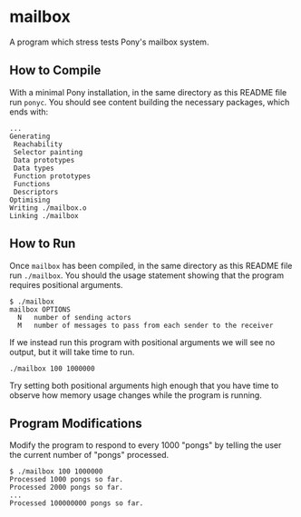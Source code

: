 # mailbox

A program which stress tests Pony's mailbox system.

## How to Compile

With a minimal Pony installation, in the same directory as this README file run `ponyc`. You should see content building the necessary packages, which ends with:

```console
...
Generating
 Reachability
 Selector painting
 Data prototypes
 Data types
 Function prototypes
 Functions
 Descriptors
Optimising
Writing ./mailbox.o
Linking ./mailbox
```

## How to Run

Once `mailbox` has been compiled, in the same directory as this README file run `./mailbox`. You should the usage statement showing that the program requires positional arguments.

```console
$ ./mailbox
mailbox OPTIONS
  N   number of sending actors
  M   number of messages to pass from each sender to the receiver
```

If we instead run this program with positional arguments we will see no output, but it will take time to run.

```console
./mailbox 100 1000000
```

Try setting both positional arguments high enough that you have time to observe how memory usage changes while the program is running.

## Program Modifications

Modify the program to respond to every 1000 "pongs" by telling the user the current number of "pongs" processed.

```console
$ ./mailbox 100 1000000
Processed 1000 pongs so far.
Processed 2000 pongs so far.
...
Processed 100000000 pongs so far.
```
